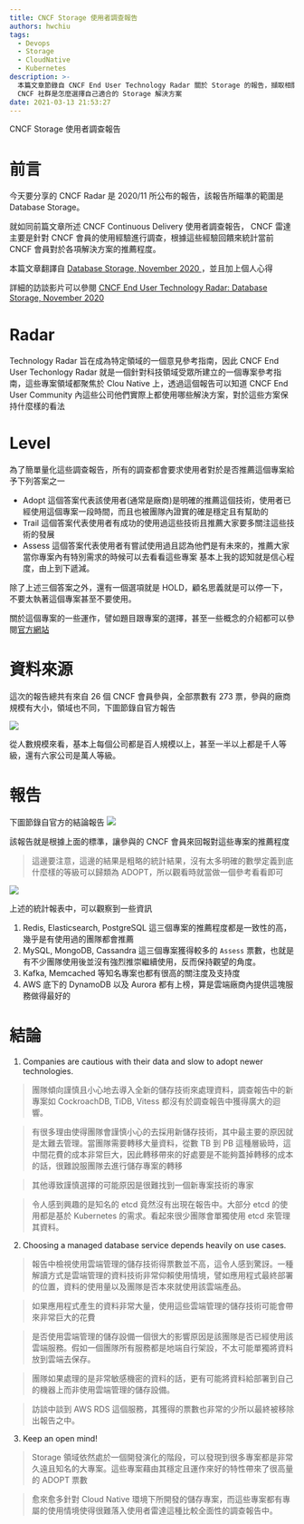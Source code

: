 ```yaml
---
title: CNCF Storage 使用者調查報告
authors: hwchiu
tags:
  - Devops
  - Storage
  - CloudNative
  - Kubernetes
description: >-
  本篇文章節錄自 CNCF End User Technology Radar 關於 Storage 的報告，擷取相關重點並加上個人心得來跟大家分享現在
  CNCF 社群是怎麼選擇自己適合的 Storage 解決方案
date: 2021-03-13 21:53:27
---
```


CNCF Storage 使用者調查報告

# 前言

今天要分享的 CNCF Radar 是 2020/11 所公布的報告，該報告所瞄準的範圍是 Database Storage。

就如同前篇文章所述 CNCF Continuous Delivery 使用者調查報告， CNCF 雷達主要是針對 CNCF 會員的使用經驗進行調查，根據這些經驗回饋來統計當前 CNCF 會員對於各項解決方案的推薦程度。

本篇文章翻譯自 [Database Storage, November 2020
](https://radar.cncf.io/2020-11-database-storage)，並且加上個人心得

詳細的訪談影片可以參閱 [CNCF End User Technology Radar: Database Storage, November 2020
](https://www.youtube.com/watch?time_continue=151&v=Ypq9P-9WBQI&feature=emb_logo)


# Radar
Technology Radar 旨在成為特定領域的一個意見參考指南，因此 CNCF End User Techonlogy Radar 就是一個針對科技領域受眾所建立的一個專案參考指南，這些專案領域都聚焦於 Clou Native 上，透過這個報告可以知道 CNCF End User Community 內這些公司他們實際上都使用哪些解決方案，對於這些方案保持什麼樣的看法

# Level
為了簡單量化這些調查報告，所有的調查都會要求使用者對於是否推薦這個專案給予下列答案之一

- Adopt
這個答案代表該使用者(通常是廠商)是明確的推薦這個技術，使用者已經使用這個專案一段時間，而且也被團隊內證實的確是穩定且有幫助的
- Trail
這個答案代表使用者有成功的使用過這些技術且推薦大家要多關注這些技術的發展
- Assess
這個答案代表使用者有嘗試使用過且認為他們是有未來的，推薦大家當你專案內有特別需求的時候可以去看看這些專案
基本上我的認知就是信心程度，由上到下遞減。

除了上述三個答案之外，還有一個選項就是 HOLD，顧名思義就是可以停一下，不要太執著這個專案甚至不要使用。

關於這個專案的一些運作，譬如題目跟專案的選擇，甚至一些概念的介紹都可以參閱[官方網站](https://radar.cncf.io/how-it-works)

# 資料來源

這次的報告總共有來自 26 個 CNCF 會員參與，全部票數有 273 票，參與的廠商規模有大小，領域也不同，下圖節錄自官方報告

![](https://i.imgur.com/7gdQkCB.png)

從人數規模來看，基本上每個公司都是百人規模以上，甚至一半以上都是千人等級，還有六家公司是萬人等級。

# 報告
下圖節錄自官方的結論報告
![](https://i.imgur.com/ExWvRdH.png)

該報告就是根據上面的標準，讓參與的 CNCF 會員來回報對這些專案的推薦程度

> 這邊要注意，這邊的結果是粗略的統計結果，沒有太多明確的數學定義到底什麼樣的等級可以歸類為 ADOPT，所以觀看時就當做一個參考看看即可

![](https://i.imgur.com/ZVY4Nd9.png)

上述的統計報表中，可以觀察到一些資訊
1. Redis, Elasticsearch, PostgreSQL 這三個專案的推薦程度都是一致性的高，幾乎是有使用過的團隊都會推薦
2. MySQL, MongoDB, Cassandra 這三個專案獲得較多的 `Assess` 票數，也就是有不少團隊使用後並沒有強烈推崇繼續使用，反而保持觀望的角度。
3. Kafka, Memcached 等知名專案也都有很高的關注度及支持度
4. AWS 底下的 DynamoDB 以及 Aurora 都有上榜，算是雲端廠商內提供這塊服務做得最好的


# 結論
1. Companies are cautious with their data and slow to adopt newer technologies.
> 團隊傾向謹慎且小心地去導入全新的儲存技術來處理資料，調查報告中的新專案如 CockroachDB, TiDB, Vitess 都沒有於調查報告中獲得廣大的迴響。

> 有很多理由使得團隊會謹慎小心的去採用新儲存技術，其中最主要的原因就是太難去管理。當團隊需要轉移大量資料，從數 TB 到 PB 這種層級時，這中間花費的成本非常巨大，因此轉移帶來的好處要是不能夠蓋掉轉移的成本的話，很難說服團隊去進行儲存專案的轉移

> 其他導致謹慎選擇的可能原因是很難找到一個新專案技術的專家

> 令人感到興趣的是知名的 etcd 竟然沒有出現在報告中。大部分 etcd 的使用都是基於 Kubernetes 的需求。看起來很少團隊會單獨使用 etcd 來管理其資料。

2. Choosing a managed database service depends heavily on use cases.
> 報告中檢視使用雲端管理的儲存技術得票數並不高，這令人感到驚訝。一種解讀方式是雲端管理的資料技術非常仰賴使用情境，譬如應用程式最終部署的位置，資料的使用量以及團隊是否本來就使用該雲端產品。

> 如果應用程式產生的資料非常大量，使用這些雲端管理的儲存技術可能會帶來非常巨大的花費

> 是否使用雲端管理的儲存設備一個很大的影響原因是該團隊是否已經使用該雲端服務。假如一個團隊所有服務都是地端自行架設，不太可能單獨將資料放到雲端去保存。

> 團隊如果處理的是非常敏感機密的資料的話，更有可能將資料給部署到自己的機器上而非使用雲端管理的儲存設備。

> 訪談中談到 AWS RDS 這個服務，其獲得的票數也非常的少所以最終被移除出報告之中。
3. Keep an open mind!
> Storage 領域依然處於一個開發演化的階段，可以發現到很多專案都是非常久遠且知名的大專案。這些專案藉由其穩定且運作來好的特性帶來了很高量的 ADOPT 票數

> 愈來愈多針對 Cloud Native 環境下所開發的儲存專案，而這些專案都有專屬的使用情境使得很難落入使用者雷達這種比較全面性的調查報告中。


